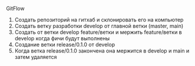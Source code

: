 GitFlow
1. Создать репозиторий на гитхаб и склонировать его на компьютер
2. Создать ветку разработки develop от главной ветки (master, main)
3. Создать от ветки develop feature/ветки и мержить feature/ветки в develop когда фичи будут выполнены
4. Создание ветки release/0.1.0 от develop
5. Когда ветка release/0.1.0 закончена она мержится в develop и main и затем удаляется